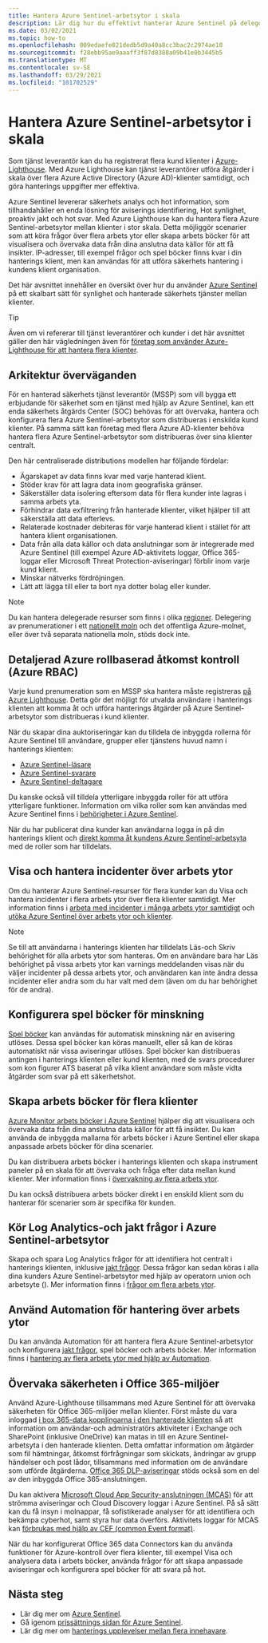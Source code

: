 ```yaml
---
title: Hantera Azure Sentinel-arbetsytor i skala
description: Lär dig hur du effektivt hanterar Azure Sentinel på delegerade kund resurser.
ms.date: 03/02/2021
ms.topic: how-to
ms.openlocfilehash: 009edaefe021dedb5d9a40a8cc3bac2c2974ae10
ms.sourcegitcommit: f28ebb95ae9aaaff3f87d8388a09b41e0b3445b5
ms.translationtype: MT
ms.contentlocale: sv-SE
ms.lasthandoff: 03/29/2021
ms.locfileid: "101702529"
---
```

# <a name="manage-azure-sentinel-workspaces-at-scale"></a>Hantera Azure Sentinel-arbetsytor i skala

Som tjänst leverantör kan du ha registrerat flera kund klienter i [Azure-Lighthouse](../overview.md). Med Azure Lighthouse kan tjänst leverantörer utföra åtgärder i skala över flera Azure Active Directory (Azure AD)-klienter samtidigt, och göra hanterings uppgifter mer effektiva.

Azure Sentinel levererar säkerhets analys och hot information, som tillhandahåller en enda lösning för aviserings identifiering, Hot synlighet, proaktiv jakt och hot svar. Med Azure Lighthouse kan du hantera flera Azure Sentinel-arbetsytor mellan klienter i stor skala. Detta möjliggör scenarier som att köra frågor över flera arbets ytor eller skapa arbets böcker för att visualisera och övervaka data från dina anslutna data källor för att få insikter. IP-adresser, till exempel frågor och spel böcker finns kvar i din hanterings klient, men kan användas för att utföra säkerhets hantering i kundens klient organisation.

Det här avsnittet innehåller en översikt över hur du använder [Azure Sentinel](../../sentinel/overview.md) på ett skalbart sätt för synlighet och hanterade säkerhets tjänster mellan klienter.

> [!TIP]
> Även om vi refererar till tjänst leverantörer och kunder i det här avsnittet gäller den här vägledningen även för [företag som använder Azure-Lighthouse för att hantera flera klienter](../concepts/enterprise.md).

## <a name="architectural-considerations"></a>Arkitektur överväganden

För en hanterad säkerhets tjänst leverantör (MSSP) som vill bygga ett erbjudande för säkerhet som en tjänst med hjälp av Azure Sentinel, kan ett enda säkerhets åtgärds Center (SOC) behövas för att övervaka, hantera och konfigurera flera Azure Sentinel-arbetsytor som distribueras i enskilda kund klienter. På samma sätt kan företag med flera Azure AD-klienter behöva hantera flera Azure Sentinel-arbetsytor som distribueras över sina klienter centralt.

Den här centraliserade distributions modellen har följande fördelar:

- Ägarskapet av data finns kvar med varje hanterad klient.
- Stöder krav för att lagra data inom geografiska gränser.
- Säkerställer data isolering eftersom data för flera kunder inte lagras i samma arbets yta.
- Förhindrar data exfiltrering från hanterade klienter, vilket hjälper till att säkerställa att data efterlevs.
- Relaterade kostnader debiteras för varje hanterad klient i stället för att hantera klient organisationen.
- Data från alla data källor och data anslutningar som är integrerade med Azure Sentinel (till exempel Azure AD-aktivitets loggar, Office 365-loggar eller Microsoft Threat Protection-aviseringar) förblir inom varje kund klient.
- Minskar nätverks fördröjningen.
- Lätt att lägga till eller ta bort nya dotter bolag eller kunder.

> [!NOTE]
> Du kan hantera delegerade resurser som finns i olika [regioner](../../availability-zones/az-overview.md#regions). Delegering av prenumerationer i ett [nationellt moln](../../active-directory/develop/authentication-national-cloud.md) och det offentliga Azure-molnet, eller över två separata nationella moln, stöds dock inte.

## <a name="granular-azure-role-based-access-control-azure-rbac"></a>Detaljerad Azure rollbaserad åtkomst kontroll (Azure RBAC)

Varje kund prenumeration som en MSSP ska hantera måste registreras [på Azure Lighthouse](onboard-customer.md). Detta gör det möjligt för utvalda användare i hanterings klienten att komma åt och utföra hanterings åtgärder på Azure Sentinel-arbetsytor som distribueras i kund klienter.

När du skapar dina auktoriseringar kan du tilldela de inbyggda rollerna för Azure Sentinel till användare, grupper eller tjänstens huvud namn i hanterings klienten:

- [Azure Sentinel-läsare](../../role-based-access-control/built-in-roles.md#azure-sentinel-reader)
- [Azure Sentinel-svarare](../../role-based-access-control/built-in-roles.md#azure-sentinel-responder)
- [Azure Sentinel-deltagare](../../role-based-access-control/built-in-roles.md#azure-sentinel-contributor)

Du kanske också vill tilldela ytterligare inbyggda roller för att utföra ytterligare funktioner. Information om vilka roller som kan användas med Azure Sentinel finns i [behörigheter i Azure Sentinel](../../sentinel/roles.md).

När du har publicerat dina kunder kan användarna logga in på din hanterings klient och [direkt komma åt kundens Azure Sentinel-arbetsyta](../../sentinel/multiple-tenants-service-providers.md) med de roller som har tilldelats.

## <a name="view-and-manage-incidents-across-workspaces"></a>Visa och hantera incidenter över arbets ytor

Om du hanterar Azure Sentinel-resurser för flera kunder kan du Visa och hantera incidenter i flera arbets ytor över flera klienter samtidigt. Mer information finns i [arbeta med incidenter i många arbets ytor samtidigt](../../sentinel/multiple-workspace-view.md) och [utöka Azure Sentinel över arbets ytor och klienter](../../sentinel/extend-sentinel-across-workspaces-tenants.md).

> [!NOTE]
> Se till att användarna i hanterings klienten har tilldelats Läs-och Skriv behörighet för alla arbets ytor som hanteras. Om en användare bara har Läs behörighet på vissa arbets ytor kan varnings meddelanden visas när du väljer incidenter på dessa arbets ytor, och användaren kan inte ändra dessa incidenter eller andra som du har valt med dem (även om du har behörighet för de andra).

## <a name="configure-playbooks-for-mitigation"></a>Konfigurera spel böcker för minskning

[Spel böcker](../../sentinel/tutorial-respond-threats-playbook.md) kan användas för automatisk minskning när en avisering utlöses. Dessa spel böcker kan köras manuellt, eller så kan de köras automatiskt när vissa aviseringar utlöses. Spel böcker kan distribueras antingen i hanterings klienten eller kund klienten, med de svars procedurer som kon figurer ATS baserat på vilka klient användare som måste vidta åtgärder som svar på ett säkerhetshot.

## <a name="create-cross-tenant-workbooks"></a>Skapa arbets böcker för flera klienter

[Azure Monitor arbets böcker i Azure Sentinel](../../sentinel/overview.md#workbooks) hjälper dig att visualisera och övervaka data från dina anslutna data källor för att få insikter. Du kan använda de inbyggda mallarna för arbets böcker i Azure Sentinel eller skapa anpassade arbets böcker för dina scenarier.

Du kan distribuera arbets böcker i hanterings klienten och skapa instrument paneler på en skala för att övervaka och fråga efter data mellan kund klienter. Mer information finns i [övervakning av flera arbets ytor](../../sentinel/extend-sentinel-across-workspaces-tenants.md#using-cross-workspace-workbooks). 

Du kan också distribuera arbets böcker direkt i en enskild klient som du hanterar för scenarier som är specifika för kunden.

## <a name="run-log-analytics-and-hunting-queries-across-azure-sentinel-workspaces"></a>Kör Log Analytics-och jakt frågor i Azure Sentinel-arbetsytor

Skapa och spara Log Analytics frågor för att identifiera hot centralt i hanterings klienten, inklusive [jakt frågor](../../sentinel/extend-sentinel-across-workspaces-tenants.md#cross-workspace-hunting). Dessa frågor kan sedan köras i alla dina kunders Azure Sentinel-arbetsytor med hjälp av operatorn union och arbetsyte (). Mer information finns i [frågor om flera arbets ytor](../../sentinel/extend-sentinel-across-workspaces-tenants.md#cross-workspace-querying).

## <a name="use-automation-for-cross-workspace-management"></a>Använd Automation för hantering över arbets ytor

Du kan använda Automation för att hantera flera Azure Sentinel-arbetsytor och konfigurera [jakt frågor](../../sentinel/hunting.md), spel böcker och arbets böcker. Mer information finns i [hantering av flera arbets ytor med hjälp av Automation](../../sentinel/extend-sentinel-across-workspaces-tenants.md#cross-workspace-management-using-automation).

## <a name="monitor-security-of-office-365-environments"></a>Övervaka säkerheten i Office 365-miljöer

Använd Azure-Lighthouse tillsammans med Azure Sentinel för att övervaka säkerheten för Office 365-miljöer mellan klienter. Först måste du vara inloggad [i box 365-data kopplingarna i den hanterade klienten](../../sentinel/connect-office-365.md) så att information om användar-och administratörs aktiviteter i Exchange och SharePoint (inklusive OneDrive) kan matas in till en Azure Sentinel-arbetsyta i den hanterade klienten. Detta omfattar information om åtgärder som fil hämtningar, åtkomst förfrågningar som skickats, ändringar av grupp händelser och post lådor, tillsammans med information om de användare som utförde åtgärderna. [Office 365 DLP-aviseringar](https://techcommunity.microsoft.com/t5/azure-sentinel/ingest-office-365-dlp-events-into-azure-sentinel/ba-p/1031820) stöds också som en del av den inbyggda Office 365-anslutningen.

Du kan aktivera [Microsoft Cloud App Security-anslutningen (MCAS)](../../sentinel/connect-cloud-app-security.md) för att strömma aviseringar och Cloud Discovery loggar i Azure Sentinel. På så sätt kan du få insyn i molnappar, få sofistikerade analyser för att identifiera och bekämpa cyberhot, samt styra hur data överförs. Aktivitets loggar för MCAS kan [förbrukas med hjälp av CEF (common Event format)](https://techcommunity.microsoft.com/t5/azure-sentinel/ingest-box-com-activity-events-via-microsoft-cloud-app-security/ba-p/1072849).

När du har konfigurerat Office 365 data Connectors kan du använda funktioner för Azure-kontroll över flera klienter, till exempel Visa och analysera data i arbets böcker, använda frågor för att skapa anpassade aviseringar och konfigurera spel böcker för att svara på hot.

## <a name="next-steps"></a>Nästa steg

- Lär dig mer om [Azure Sentinel](../../sentinel/overview.md).
- Gå igenom [prissättnings sidan för Azure Sentinel](https://azure.microsoft.com/pricing/details/azure-sentinel/).
- Lär dig mer om [hanterings upplevelser mellan flera innehavare](../concepts/cross-tenant-management-experience.md).

